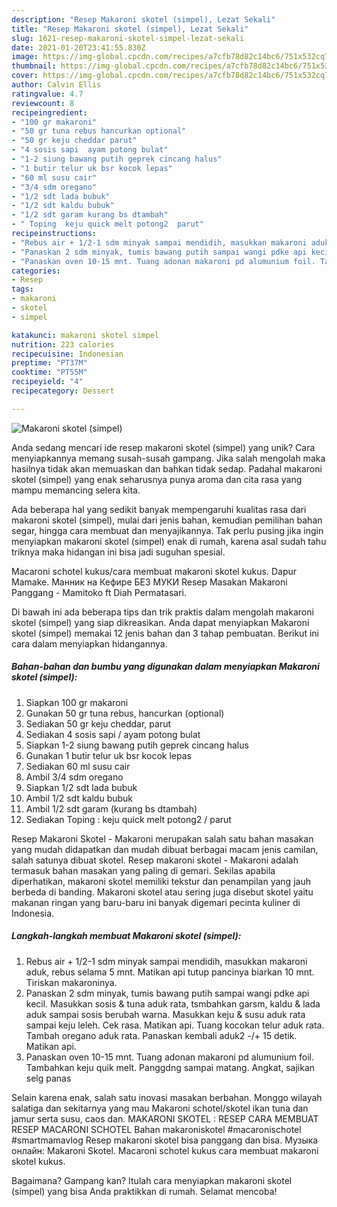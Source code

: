 ```yaml
---
description: "Resep Makaroni skotel (simpel), Lezat Sekali"
title: "Resep Makaroni skotel (simpel), Lezat Sekali"
slug: 1621-resep-makaroni-skotel-simpel-lezat-sekali
date: 2021-01-20T23:41:55.830Z
image: https://img-global.cpcdn.com/recipes/a7cfb78d82c14bc6/751x532cq70/makaroni-skotel-simpel-foto-resep-utama.jpg
thumbnail: https://img-global.cpcdn.com/recipes/a7cfb78d82c14bc6/751x532cq70/makaroni-skotel-simpel-foto-resep-utama.jpg
cover: https://img-global.cpcdn.com/recipes/a7cfb78d82c14bc6/751x532cq70/makaroni-skotel-simpel-foto-resep-utama.jpg
author: Calvin Ellis
ratingvalue: 4.7
reviewcount: 8
recipeingredient:
- "100 gr makaroni"
- "50 gr tuna rebus hancurkan optional"
- "50 gr keju cheddar parut"
- "4 sosis sapi  ayam potong bulat"
- "1-2 siung bawang putih geprek cincang halus"
- "1 butir telur uk bsr kocok lepas"
- "60 ml susu cair"
- "3/4 sdm oregano"
- "1/2 sdt lada bubuk"
- "1/2 sdt kaldu bubuk"
- "1/2 sdt garam kurang bs dtambah"
- " Toping  keju quick melt potong2  parut"
recipeinstructions:
- "Rebus air + 1/2-1 sdm minyak sampai mendidih, masukkan makaroni aduk, rebus selama 5 mnt. Matikan api tutup pancinya biarkan 10 mnt. Tiriskan makaroninya."
- "Panaskan 2 sdm minyak, tumis bawang putih sampai wangi pdke api kecil. Masukkan sosis &amp; tuna aduk rata, tsmbahkan garsm, kaldu &amp; lada aduk sampai sosis berubah warna. Masukkan keju &amp; susu aduk rata sampai keju leleh. Cek rasa. Matikan api. Tuang kocokan telur aduk rata. Tambah oregano aduk rata. Panaskan kembali aduk2 -/+ 15 detik. Matikan api."
- "Panaskan oven 10-15 mnt. Tuang adonan makaroni pd alumunium foil. Tambahkan keju quik melt. Panggdng sampai matang. Angkat, sajikan selg panas"
categories:
- Resep
tags:
- makaroni
- skotel
- simpel

katakunci: makaroni skotel simpel 
nutrition: 223 calories
recipecuisine: Indonesian
preptime: "PT37M"
cooktime: "PT55M"
recipeyield: "4"
recipecategory: Dessert

---
```



![Makaroni skotel (simpel)](https://img-global.cpcdn.com/recipes/a7cfb78d82c14bc6/751x532cq70/makaroni-skotel-simpel-foto-resep-utama.jpg)

Anda sedang mencari ide resep makaroni skotel (simpel) yang unik? Cara menyiapkannya memang susah-susah gampang. Jika salah mengolah maka hasilnya tidak akan memuaskan dan bahkan tidak sedap. Padahal makaroni skotel (simpel) yang enak seharusnya punya aroma dan cita rasa yang mampu memancing selera kita.

Ada beberapa hal yang sedikit banyak mempengaruhi kualitas rasa dari makaroni skotel (simpel), mulai dari jenis bahan, kemudian pemilihan bahan segar, hingga cara membuat dan menyajikannya. Tak perlu pusing jika ingin menyiapkan makaroni skotel (simpel) enak di rumah, karena asal sudah tahu triknya maka hidangan ini bisa jadi suguhan spesial.

Macaroni schotel kukus/cara membuat makaroni skotel kukus. Dapur Mamake. Манник на Кефире БЕЗ МУКИ Resep Masakan Makaroni Panggang - Mamitoko ft Diah Permatasari.


Di bawah ini ada beberapa tips dan trik praktis dalam mengolah makaroni skotel (simpel) yang siap dikreasikan. Anda dapat menyiapkan Makaroni skotel (simpel) memakai 12 jenis bahan dan 3 tahap pembuatan. Berikut ini cara dalam menyiapkan hidangannya.

<!--inarticleads1-->

##### Bahan-bahan dan bumbu yang digunakan dalam menyiapkan Makaroni skotel (simpel):

1. Siapkan 100 gr makaroni
1. Gunakan 50 gr tuna rebus, hancurkan (optional)
1. Sediakan 50 gr keju cheddar, parut
1. Sediakan 4 sosis sapi / ayam potong bulat
1. Siapkan 1-2 siung bawang putih geprek cincang halus
1. Gunakan 1 butir telur uk bsr kocok lepas
1. Sediakan 60 ml susu cair
1. Ambil 3/4 sdm oregano
1. Siapkan 1/2 sdt lada bubuk
1. Ambil 1/2 sdt kaldu bubuk
1. Ambil 1/2 sdt garam (kurang bs dtambah)
1. Sediakan  Toping : keju quick melt potong2 / parut


Resep Makaroni Skotel - Makaroni merupakan salah satu bahan masakan yang mudah didapatkan dan mudah dibuat berbagai macam jenis camilan, salah satunya dibuat skotel. Resep makaroni skotel - Makaroni adalah termasuk bahan masakan yang paling di gemari. Sekilas apabila diperhatikan, makaroni skotel memiliki tekstur dan penampilan yang jauh berbeda di banding. Makaroni skotel atau sering juga disebut skotel yaitu makanan ringan yang baru-baru ini banyak digemari pecinta kuliner di Indonesia. 

<!--inarticleads2-->

##### Langkah-langkah membuat Makaroni skotel (simpel):

1. Rebus air + 1/2-1 sdm minyak sampai mendidih, masukkan makaroni aduk, rebus selama 5 mnt. Matikan api tutup pancinya biarkan 10 mnt. Tiriskan makaroninya.
1. Panaskan 2 sdm minyak, tumis bawang putih sampai wangi pdke api kecil. Masukkan sosis &amp; tuna aduk rata, tsmbahkan garsm, kaldu &amp; lada aduk sampai sosis berubah warna. Masukkan keju &amp; susu aduk rata sampai keju leleh. Cek rasa. Matikan api. Tuang kocokan telur aduk rata. Tambah oregano aduk rata. Panaskan kembali aduk2 -/+ 15 detik. Matikan api.
1. Panaskan oven 10-15 mnt. Tuang adonan makaroni pd alumunium foil. Tambahkan keju quik melt. Panggdng sampai matang. Angkat, sajikan selg panas


Selain karena enak, salah satu inovasi masakan berbahan. Monggo wilayah salatiga dan sekitarnya yang mau Makaroni schotel/skotel ikan tuna dan jamur serta susu, caos dan. MAKARONI SKOTEL : RESEP CARA MEMBUAT RESEP MACARONI SCHOTEL Bahan makaroniskotel #macaronischotel #smartmamavlog Resep makaroni skotel bisa panggang dan bisa. Музыка онлайн: Makaroni Skotel. Macaroni schotel kukus cara membuat makaroni skotel kukus. 

Bagaimana? Gampang kan? Itulah cara menyiapkan makaroni skotel (simpel) yang bisa Anda praktikkan di rumah. Selamat mencoba!
